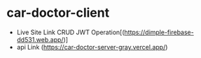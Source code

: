 # car-doctor-client
- Live Site Link CRUD JWT Operation[(https://dimple-firebase-dd531.web.app/)]
- api Link (https://car-doctor-server-gray.vercel.app/)
